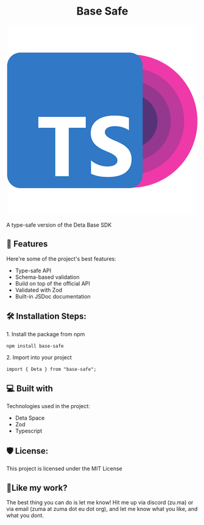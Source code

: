 <h1 align="center" id="title">Base Safe</h1>

<p align="center"><img src="https://raw.githubusercontent.com/Zuma206/base-safe/master/logo.png" alt="project-image"></p>

<p id="description">A type-safe version of the Deta Base SDK</p>

  
  
<h2>🧐 Features</h2>

Here're some of the project's best features:

*   Type-safe API
*   Schema-based validation
*   Build on top of the official API
*   Validated with Zod
*   Built-in JSDoc documentation

<h2>🛠️ Installation Steps:</h2>

<p>1. Install the package from npm</p>

```
npm install base-safe
```

<p>2. Import into your project</p>

```
import { Deta } from "base-safe";
```

  
  
<h2>💻 Built with</h2>

Technologies used in the project:

*   Deta Space
*   Zod
*   Typescript

<h2>🛡️ License:</h2>

This project is licensed under the MIT License

<h2>💖Like my work?</h2>
The best thing you can do is let me know! Hit me up via discord (zu.ma) or via email (zuma at zuma dot eu dot org), and let me know what you like, and what you dont.
